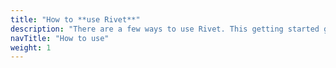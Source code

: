 ```yaml
---
title: "How to **use Rivet**"
description: "There are a few ways to use Rivet. This getting started guide will help get up an running in no time."
navTitle: "How to use"
weight: 1
---
```

